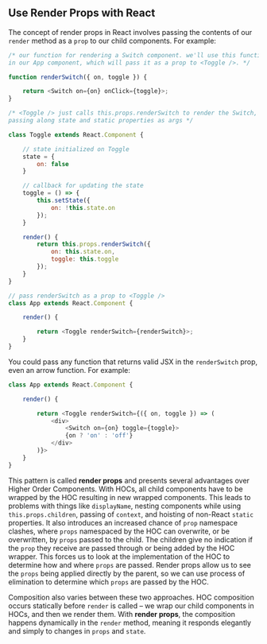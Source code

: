 ## Use Render Props with React

The concept of render props in React involves passing the contents of our `render` method as a `prop` to our child components. For example:

```javascript
/* our function for rendering a Switch component. we'll use this function
in our App component, which will pass it as a prop to <Toggle />. */

function renderSwitch({ on, toggle }) {

    return <Switch on={on} onClick={toggle}>;
}

/* <Toggle /> just calls this.props.renderSwitch to render the Switch,
passing along state and static properties as args */

class Toggle extends React.Component {

    // state initialized on Toggle
    state = {
        on: false
    }

    // callback for updating the state
    toggle = () => {
        this.setState({
            on: !this.state.on
        });
    }

    render() {
        return this.props.renderSwitch({
            on: this.state.on,
            toggle: this.toggle
        });
    }
}

// pass renderSwitch as a prop to <Toggle />
class App extends React.Component {

    render() {

        return <Toggle renderSwitch={renderSwitch}>;
    }
}
```

You could pass any function that returns valid JSX in the `renderSwitch` prop, even an arrow function. For example:

```javascript
class App extends React.Component {

    render() {

        return <Toggle renderSwitch={({ on, toggle }) => (
            <div>
                <Switch on={on} toggle={toggle}>
                {on ? 'on' : 'off'}
            </div>
        )}>
    }
}
```

This pattern is called **render props** and presents several advantages over Higher Order Components. With HOCs, all child components have to be wrapped by the HOC resulting in new wrapped components. This leads to problems with things like `displayName`, nesting components while using `this.props.children`, passing of `context`, and hoisting of non-React `static` properties. It also introduces an increased chance of `prop` namespace clashes, where `props` namespaced by the HOC can overwrite, or be overwritten, by `props` passed to the child. The children give no indication if the `prop` they receive are passed through or being added by the HOC wrapper. This forces us to look at the implementation of the HOC to determine how and where `props` are passed. Render props allow us to see the `props` being applied directly by the parent, so we can use process of elimination to determine which `props` are passed by the HOC.

Composition also varies between these two approaches. HOC composition occurs statically before `render` is called – we wrap our child components in HOCs, and then we render them. With **render props**, the composition happens dynamically in the `render` method, meaning it responds elegantly and simply to changes in `props` and `state`.
